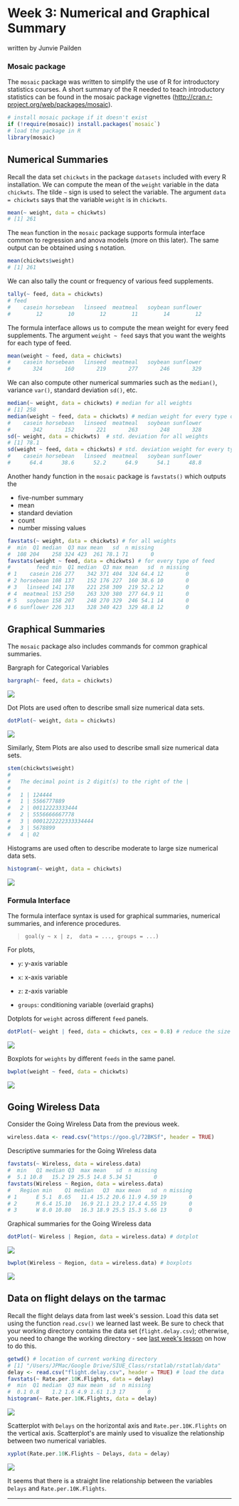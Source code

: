 Week 3: Numerical and Graphical Summary
================
written by Junvie Pailden

### Mosaic package

The `mosaic` package was written to simplify the use of R for introductory statistics courses. A short summary of the R needed to teach introductory statistics can be found in the mosaic package vignettes (<http://cran.r-project.org/web/packages/mosaic>).

``` r
# install mosaic package if it doesn't exist
if (!require(mosaic)) install.packages(`mosaic`)
# load the package in R
library(mosaic)
```

Numerical Summaries
-------------------

Recall the data set `chickwts` in the package `datasets` included with every R installation. We can compute the mean of the `weight` variable in the data `chickwts`. The tilde `~` sign is used to select the variable. The argument `data = chickwts` says that the variable `weight` is in `chickwts`.

``` r
mean(~ weight, data = chickwts)
# [1] 261
```

The `mean` function in the `mosaic` package supports formula interface common to regression and anova models (more on this later). The same output can be obtained using `$` notation.

``` r
mean(chickwts$weight)
# [1] 261
```

We can also tally the count or frequency of various feed supplements.

``` r
tally(~ feed, data = chickwts)
# feed
#    casein horsebean   linseed  meatmeal   soybean sunflower 
#        12        10        12        11        14        12
```

The formula interface allows us to compute the mean weight for every feed supplements. The argument `weight ~ feed` says that you want the weights for each type of feed.

``` r
mean(weight ~ feed, data = chickwts)
#    casein horsebean   linseed  meatmeal   soybean sunflower 
#       324       160       219       277       246       329
```

We can also compute other numerical summaries such as the `median()`, variance `var()`, standard deviation `sd()`, etc.

``` r
median(~ weight, data = chickwts) # median for all weights
# [1] 258
median(weight ~ feed, data = chickwts) # median weight for every type of feed
#    casein horsebean   linseed  meatmeal   soybean sunflower 
#       342       152       221       263       248       328
sd(~ weight, data = chickwts)  # std. deviation for all weights
# [1] 78.1
sd(weight ~ feed, data = chickwts) # std. deviation weight for every type of feed
#    casein horsebean   linseed  meatmeal   soybean sunflower 
#      64.4      38.6      52.2      64.9      54.1      48.8
```

Another handy function in the `mosaic` package is `favstats()` which outputs the

-   five-number summary
-   mean
-   standard deviation
-   count
-   number missing values

``` r
favstats(~ weight, data = chickwts) # for all weights
#  min  Q1 median  Q3 max mean   sd  n missing
#  108 204    258 324 423  261 78.1 71       0
favstats(weight ~ feed, data = chickwts) # for every type of feed
#        feed min  Q1 median  Q3 max mean   sd  n missing
# 1    casein 216 277    342 371 404  324 64.4 12       0
# 2 horsebean 108 137    152 176 227  160 38.6 10       0
# 3   linseed 141 178    221 258 309  219 52.2 12       0
# 4  meatmeal 153 250    263 320 380  277 64.9 11       0
# 5   soybean 158 207    248 270 329  246 54.1 14       0
# 6 sunflower 226 313    328 340 423  329 48.8 12       0
```

Graphical Summaries
-------------------

The `mosaic` package also includes commands for common graphical summaries.

Bargraph for Categorical Variables

``` r
bargraph(~ feed, data = chickwts)
```

<img src="figures/06-wk03-1.png" style="display: block; margin: auto;" />

Dot Plots are used often to describe small size numerical data sets.

``` r
dotPlot(~ weight, data = chickwts)
```

<img src="figures/07-wk03-1.png" style="display: block; margin: auto;" />

Similarly, Stem Plots are also used to describe small size numerical data sets.

``` r
stem(chickwts$weight)
# 
#   The decimal point is 2 digit(s) to the right of the |
# 
#   1 | 124444
#   1 | 5566777889
#   2 | 00112223333444
#   2 | 5556666667778
#   3 | 0001222222333334444
#   3 | 5678899
#   4 | 02
```

Histograms are used often to describe moderate to large size numerical data sets.

``` r
histogram(~ weight, data = chickwts)
```

<img src="figures/08-wk03-1.png" style="display: block; margin: auto;" />

### Formula Interface

The formula interface syntax is used for graphical summaries, numerical summaries, and inference procedures.

> `goal(y ~ x | z,  data = ..., groups = ...)`

For plots,

-   `y`: y-axis variable

-   `x`: x-axis variable

-   `z`: z-axis variable

-   `groups`: conditioning variable (overlaid graphs)

Dotplots for `weight` across different `feed` panels.

``` r
dotPlot(~ weight | feed, data = chickwts, cex = 0.8) # reduce the size of the dots by 20%
```

<img src="figures/14-wk02-1.png" style="display: block; margin: auto;" />

Boxplots for `weights` by different `feeds` in the same panel.

``` r
bwplot(weight ~ feed, data = chickwts)
```

<img src="figures/15-wk02-1.png" style="display: block; margin: auto;" />

Going Wireless Data
-------------------

Consider the Going Wireless Data from the previous week.

``` r
wireless.data <- read.csv("https://goo.gl/72BKSf", header = TRUE)
```

Descriptive summaries for the Going Wireless data

``` r
favstats(~ Wireless, data = wireless.data)
#  min   Q1 median Q3  max mean   sd  n missing
#  5.1 10.8   15.2 19 25.5 14.8 5.34 51       0
favstats(Wireless ~ Region, data = wireless.data)
#   Region min    Q1 median   Q3  max mean   sd  n missing
# 1      E 5.1  8.65   11.4 15.2 20.6 11.9 4.59 19       0
# 2      M 6.4 15.10   16.9 21.1 23.2 17.4 4.55 19       0
# 3      W 8.0 10.80   16.3 18.9 25.5 15.3 5.66 13       0
```

Graphical summaries for the Going Wireless data

``` r
dotPlot(~ Wireless | Region, data = wireless.data) # dotplot
```

<img src="figures/20-wk02-1.png" style="display: block; margin: auto;" />

``` r
bwplot(Wireless ~ Region, data = wireless.data) # boxplots
```

<img src="figures/20-wk02-2.png" style="display: block; margin: auto;" />

Data on flight delays on the tarmac
-----------------------------------

Recall the flight delays data from last week's session. Load this data set using the function `read.csv()` we learned last week. Be sure to check that your working directory contains the data set (`flight.delay.csv`); otherwise, you need to change the working directory - see [last week's lesson](https://github.com/jpailden/rstatlab/blob/master/week2.md) on how to do this.

``` r
getwd() # location of current working directory
# [1] "/Users/JPMac/Google Drive/SIUE_Class/rstatlab/rstatlab/data"
delay <- read.csv("flight.delay.csv", header = TRUE) # load the data
favstats(~ Rate.per.10K.Flights, data = delay)
#  min  Q1 median  Q3 max mean  sd  n missing
#  0.1 0.8    1.2 1.6 4.9 1.61 1.3 17       0
histogram(~ Rate.per.10K.Flights, data = delay)
```

<img src="figures/21-wk02-1.png" style="display: block; margin: auto;" />

Scatterplot with `Delays` on the horizontal axis and `Rate.per.10K.Flights` on the vertical axis. Scatterplot's are mainly used to visualize the relationship between two numerical variables.

``` r
xyplot(Rate.per.10K.Flights ~ Delays, data = delay)
```

<img src="figures/22-wk02-1.png" style="display: block; margin: auto;" />

It seems that there is a straight line relationship between the variables `Delays` and `Rate.per.10K.Flights`.

------------------------------------------------------------------------
